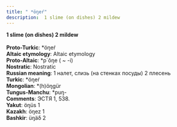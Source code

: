 ```yaml
---
title: " *öŋeŕ"
description:  1 slime (on dishes) 2 mildew
---
```

<strong> 1 slime (on dishes) 2 mildew</strong><br><br>
<strong>Proto-Turkic</strong>:  *öŋeŕ<br>
<strong>Altaic etymology</strong>:  Altaic etymology<br>
<strong> Proto-Altaic</strong>:  *p`ŏŋe ( ~ -i)<br>
<strong>Nostratic</strong>:  Nostratic<br>
<strong>Russian meaning</strong>:  1 налет, слизь (на стенках посуды) 2 плесень<br>
<strong>Turkic</strong>:  *öŋeŕ<br>
<strong>Mongolian</strong>:  *(h)öŋgür<br>
<strong>Tungus-Manchu</strong>:  *puŋ-<br>
<strong>Comments</strong>:  ЭСТЯ 1, 538.<br>
<strong>Yakut</strong>:  öŋüs 1<br>
<strong>Kazakh</strong>:  öŋez 1<br>
<strong>Bashkir</strong>:  üŋäδ 2<br>


